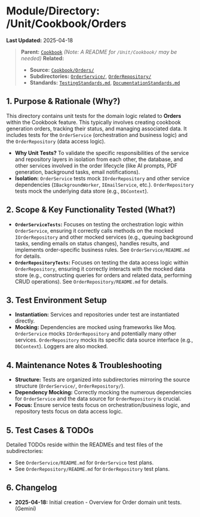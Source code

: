 # Module/Directory: /Unit/Cookbook/Orders

**Last Updated:** 2025-04-18

> **Parent:** [`Cookbook`](../README.md)
> *(Note: A README for `/Unit/Cookbook/` may be needed)*
> **Related:**
> * **Source:** [`Cookbook/Orders/`](../../../../api-server/Cookbook/Orders/)
> * **Subdirectories:** [`OrderService/`](OrderService/README.md), [`OrderRepository/`](OrderRepository/README.md)
> * **Standards:** [`TestingStandards.md`](../../../../Zarichney.Standards/Standards/TestingStandards.md), [`DocumentationStandards.md`](../../../../Zarichney.Standards/Development/DocumentationStandards.md)

## 1. Purpose & Rationale (Why?)

This directory contains unit tests for the domain logic related to **Orders** within the Cookbook feature. This typically involves creating cookbook generation orders, tracking their status, and managing associated data. It includes tests for the `OrderService` (orchestration and business logic) and the `OrderRepository` (data access logic).

* **Why Unit Tests?** To validate the specific responsibilities of the service and repository layers in isolation from each other, the database, and other services involved in the order lifecycle (like AI prompts, PDF generation, background tasks, email notifications).
* **Isolation:** `OrderService` tests mock `IOrderRepository` and other service dependencies (`IBackgroundWorker`, `IEmailService`, etc.). `OrderRepository` tests mock the underlying data store (e.g., `DbContext`).

## 2. Scope & Key Functionality Tested (What?)

* **`OrderServiceTests`:** Focuses on testing the orchestration logic within `OrderService`, ensuring it correctly calls methods on the mocked `IOrderRepository` and other mocked services (e.g., queuing background tasks, sending emails on status changes), handles results, and implements order-specific business rules. See `OrderService/README.md` for details.
* **`OrderRepositoryTests`:** Focuses on testing the data access logic within `OrderRepository`, ensuring it correctly interacts with the mocked data store (e.g., constructing queries for orders and related data, performing CRUD operations). See `OrderRepository/README.md` for details.

## 3. Test Environment Setup

* **Instantiation:** Services and repositories under test are instantiated directly.
* **Mocking:** Dependencies are mocked using frameworks like Moq. `OrderService` mocks `IOrderRepository` and potentially many other services. `OrderRepository` mocks its specific data source interface (e.g., `DbContext`). Loggers are also mocked.

## 4. Maintenance Notes & Troubleshooting

* **Structure:** Tests are organized into subdirectories mirroring the source structure (`OrderService/`, `OrderRepository/`).
* **Dependency Mocking:** Correctly mocking the numerous dependencies for `OrderService` and the data source for `OrderRepository` is crucial.
* **Focus:** Ensure service tests focus on orchestration/business logic, and repository tests focus on data access logic.

## 5. Test Cases & TODOs

Detailed TODOs reside within the READMEs and test files of the subdirectories:

* See `OrderService/README.md` for `OrderService` test plans.
* See `OrderRepository/README.md` for `OrderRepository` test plans.

## 6. Changelog

* **2025-04-18:** Initial creation - Overview for Order domain unit tests. (Gemini)

